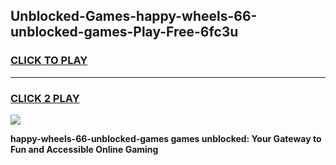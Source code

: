 
## Unblocked-Games-happy-wheels-66-unblocked-games-Play-Free-6fc3u
<h3>
<a href="https://premium76.site?title=happy-wheels-66-unblocked-games&ref=10A">CLICK TO PLAY</a></h3>
<hr>

<h3>
<a href="https://premium76.site?title=happy-wheels-66-unblocked-games&ref=10A">CLICK 2 PLAY</a>
  
</h3>

<a href="https://premium76.site?title=happy-wheels-66-unblocked-games&ref=10A"><img src="https://clearcache.store/games.png"></a>


**happy-wheels-66-unblocked-games games unblocked: Your Gateway to Fun and Accessible Online Gaming**
